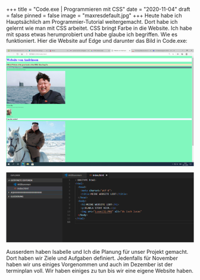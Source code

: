 +++
title = "Code.exe | Programmieren mit CSS"
date = "2020-11-04"
draft = false
pinned = false
image = "maxresdefault.jpg"
+++
Heute habe ich Hauptsächlich am Programmier-Tutorial weitergemacht. Dort habe ich gelernt wie man mit CSS arbeitet. CSS bringt Farbe in die Website. Ich habe mit spass etwas herumprobiert und habe glaube ich begriffen. Wie es funktioniert. Hier die Website auf Edge und darunter das Bild in Code.exe: 

![](bild.png)

![](code.png)

Ausserdem haben Isabelle und Ich die Planung für unser Projekt gemacht. Dort haben wir Ziele und Aufgaben definiert. Jedenfalls für November haben wir uns einiges Vorgenommen und auch im Dezember ist der terminplan voll. Wir haben einiges zu tun bis wir eine eigene Website haben.